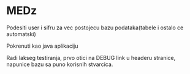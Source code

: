 # MEDz
Podesiti user i sifru za vec postojecu bazu podataka(tabele i ostalo ce automatski)

Pokrenuti kao java aplikaciju

Radi lakseg testiranja, prvo otici na DEBUG link u headeru stranice, napunice bazu sa puno korisnih stvarcica.
